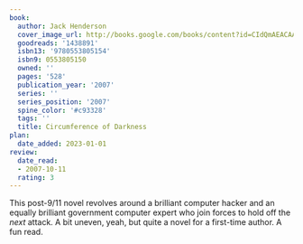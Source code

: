 ```yaml
---
book:
  author: Jack Henderson
  cover_image_url: http://books.google.com/books/content?id=CIdQmAEACAAJ&printsec=frontcover&img=1&zoom=1&source=gbs_api
  goodreads: '1438891'
  isbn13: '9780553805154'
  isbn9: 0553805150
  owned: ''
  pages: '528'
  publication_year: '2007'
  series: ''
  series_position: '2007'
  spine_color: '#c93328'
  tags: ''
  title: Circumference of Darkness
plan:
  date_added: 2023-01-01
review:
  date_read:
  - 2007-10-11
  rating: 3
---
```


This post-9/11 novel revolves around a brilliant computer hacker and an equally brilliant government computer expert who join forces to hold off the *next* attack. A bit uneven, yeah, but quite a novel for a first-time author. A fun read.
